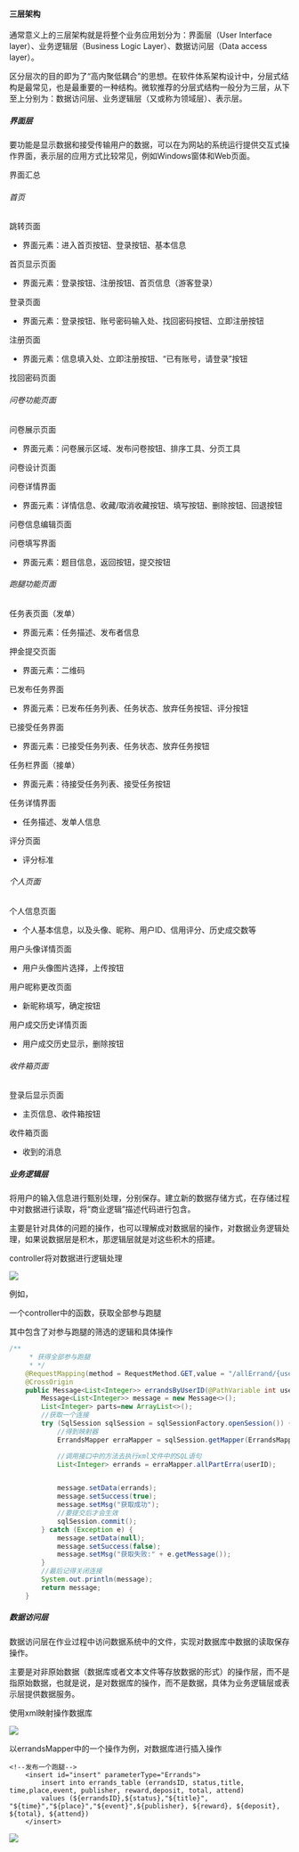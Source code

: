 #### 三层架构

通常意义上的三层架构就是将整个业务应用划分为：界面层（User Interface layer）、业务逻辑层（Business Logic Layer）、数据访问层（Data access layer）。

区分层次的目的即为了“高内聚低耦合”的思想。在软件体系架构设计中，分层式结构是最常见，也是最重要的一种结构。微软推荐的分层式结构一般分为三层，从下至上分别为：数据访问层、业务逻辑层（又或称为领域层）、表示层。

##### 界面层

要功能是显示数据和接受传输用户的数据，可以在为网站的系统运行提供交互式操作界面，表示层的应用方式比较常见，例如Windows窗体和Web页面。

界面汇总

###### 首页
跳转页面

- 界面元素：进入首页按钮、登录按钮、基本信息

首页显示页面

- 界面元素：登录按钮、注册按钮、首页信息（游客登录）

登录页面

- 界面元素：登录按钮、账号密码输入处、找回密码按钮、立即注册按钮

注册页面

- 界面元素：信息填入处、立即注册按钮、“已有账号，请登录”按钮

找回密码页面

###### 问卷功能页面

问卷展示页面

- 界面元素：问卷展示区域、发布问卷按钮、排序工具、分页工具

问卷设计页面

问卷详情界面

- 界面元素：详情信息、收藏/取消收藏按钮、填写按钮、删除按钮、回退按钮

问卷信息编辑页面

问卷填写界面

- 界面元素：题目信息，返回按钮，提交按钮

###### 跑腿功能页面

任务表页面（发单）

- 界面元素：任务描述、发布者信息

押金提交页面

- 界面元素：二维码

已发布任务界面

- 界面元素：已发布任务列表、任务状态、放弃任务按钮、评分按钮

已接受任务界面

- 界面元素：已接受任务列表、任务状态、放弃任务按钮

任务栏界面（接单）

- 界面元素：待接受任务列表、接受任务按钮

任务详情界面

- 任务描述、发单人信息

评分页面

- 评分标准

###### 个人页面

个人信息页面

- 个人基本信息，以及头像、昵称、用户ID、信用评分、历史成交数等

用户头像详情页面

- 用户头像图片选择，上传按钮

用户昵称更改页面

- 新昵称填写，确定按钮

用户成交历史详情页面

- 用户成交历史显示，删除按钮

###### 收件箱页面

登录后显示页面

- 主页信息、收件箱按钮

收件箱页面

- 收到的消息



##### 业务逻辑层

将用户的输入信息进行甄别处理，分别保存。建立新的数据存储方式，在存储过程中对数据进行读取，将“商业逻辑”描述代码进行包含。

主要是针对具体的问题的操作，也可以理解成对数据层的操作，对数据业务逻辑处理，如果说数据层是积木，那逻辑层就是对这些积木的搭建。

controller将对数据进行逻辑处理

![](./pic/contro.png)

例如，

一个controller中的函数，获取全部参与跑腿

其中包含了对参与跑腿的筛选的逻辑和具体操作

```java
/**
     * 获得全部参与跑腿
     * */
    @RequestMapping(method = RequestMethod.GET,value = "/allErrand/{userID}")
    @CrossOrigin
    public Message<List<Integer>> errandsByUserID(@PathVariable int userID){
        Message<List<Integer>> message = new Message<>();
        List<Integer> parts=new ArrayList<>();
        //获取一个连接
        try (SqlSession sqlSession = sqlSessionFactory.openSession()) {
            //得到映射器
            ErrandsMapper erraMapper = sqlSession.getMapper(ErrandsMapper.class);

            //调用接口中的方法去执行xml文件中的SQL语句
            List<Integer> errands = erraMapper.allPartErra(userID);


            message.setData(errands);
            message.setSuccess(true);
            message.setMsg("获取成功");
            //要提交后才会生效
            sqlSession.commit();
        } catch (Exception e) {
            message.setData(null);
            message.setSuccess(false);
            message.setMsg("获取失败:" + e.getMessage());
        }
        //最后记得关闭连接
        System.out.println(message);
        return message;
    }
```



##### 数据访问层

数据访问层在作业过程中访问数据系统中的文件，实现对数据库中数据的读取保存操作。

主要是对非原始数据（数据库或者文本文件等存放数据的形式）的操作层，而不是指原始数据，也就是说，是对数据库的操作，而不是数据，具体为业务逻辑层或表示层提供数据服务。

使用xml映射操作数据库

![](./pic/xml.png)

以errandsMapper中的一个操作为例，对数据库进行插入操作

```mysql
<!--发布一个跑腿-->
    <insert id="insert" parameterType="Errands">
        insert into errands_table (errandsID, status,title, time,place,event, publisher, reward,deposit, total, attend)
        values (${errandsID},${status},"${title}", "${time}","${place}","${event}",${publisher}, ${reward}, ${deposit}, ${total}, ${attend})
    </insert>
```

![](./pic/sjk2.png)
